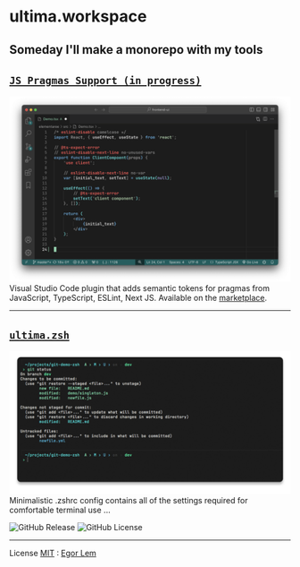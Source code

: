 # ultima.workspace

## Someday I'll make a monorepo with my tools

## [`JS Pragmas Support (in progress)`](packages/vscode-js-pragmas-highlight#readme)
![js prgama](https://github.com/egorlem/ultima.workspace/blob/main/demos/js-pragmas-highlight-demo.png?raw=true)
Visual Studio Code plugin that adds semantic tokens for pragmas from JavaScript, TypeScript, ESLint, Next JS. 
Available on the [marketplace](https://marketplace.visualstudio.com/items?itemName=guezwhoz-schema.js-pragmas-highlight).

---
## [`ultima.zsh`](https://github.com/egorlem/ultima.zsh-theme/tree/main)
![item zsh prompt](https://github.com/egorlem/021011/blob/main/demos/zsh-theme-demo-min.png?raw=true)
Minimalistic .zshrc config contains all of the settings required for comfortable terminal use ...

![GitHub Release](https://img.shields.io/github/v/release/egorlem/ultima.zsh-theme?style=for-the-badge&color=%2384D5AC&labelColor=%23303030)
![GitHub License](https://img.shields.io/github/license/egorlem/ultima.zsh-theme?style=for-the-badge&color=%235DB0D9&labelColor=%23303030)

---

License [MIT](https://github.com/egorlem/ultima.workspace/blob/e172dc2504e84fcd62d0581d3d0a3b083886aada/LICENSE) : [Egor Lem](https://egorlem.com/)
